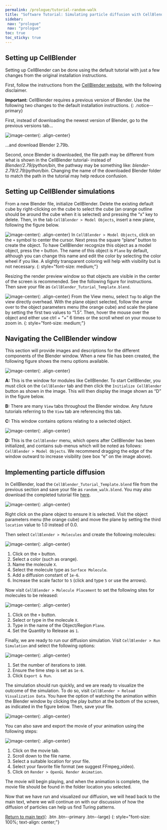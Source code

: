 ```yaml
---
permalink: /prologue/tutorial-random-walk
title: "Software Tutorial: Simulating particle diffusion with CellBlender"
sidebar:
 nav: "prologue"
 nav: "prologue"
toc: true
toc_sticky: true
---
```


## Setting up CellBlender
Setting up CellBlender can be done using the default tutorial with just a few changes from the original installation instructions.

First, follow the instructions from the [CellBlender website](https://mcell.org/downloads/windows/install_2019_05/index.html), with the following disclaimer.

**Important:** CellBlender requires a previous version of Blender. Use the following two changes to the default installation instructions.
{: .notice--primary}

First, instead of downloading the newest version of Blender, go to the previous versions tab...

![image-center](../assets/images/motifs_website.png){: .align-center}

...and download Blender 2.79b.

Second, once Blender is downloaded,  the file path may be different from what is shown in the CellBlender tutorial- instead of *Blender/2.79/python/bin*, the pathway may be something like: *blender-2.79/2.79/python/bin*. Changing the name of the downloaded Blender folder to match the path in the tutorial may help reduce confusion.

## Setting up CellBlender simulations

From a new Blender file, initialize CellBlender. Delete the existing default cube by right-clicking on the cube to select the cube (an orange outline should be around the cube when it is selected) and pressing the “x” key to delete. Then, in the tab `CellBlender > Model Objects`, insert a new plane, following the figure below.

![image-center](../assets/images/motifs_setup1.png){: .align-center}
In `CellBlender > Model Objects`, click on the `+` symbol to center the cursor. Next press the square “plane” button to create the object. To have CellBlender recognize this object as a model object, press the `+` button. The name of this object is `Plane` by default, although you can change this name and edit the color by selecting the color wheel if you like. A slightly transparent coloring will help with visibility but is not necessary.
{: style="font-size: medium;"}

Resizing the render preview window so that objects are visible in the center of the screen is recommended. See the following figure for instructions. Then save your file as `CellBlender_Tutorial_Template.blend`.

![image-center](../assets/images/motifs_setup2.png){: .align-center}
From the View menu, select `Top` to align the view directly overhead. With the plane object selected, follow the arrow over to the object parameters menu (the orange cube) and scale the plane by setting the first two values to “1.5”. Then, hover the mouse over the object and either use ctrl + “+” 6 times or the scroll wheel on your mouse to zoom in.
{: style="font-size: medium;"}

## Navigating the CellBlender window

This section will provide images and descriptions for the different components of the Blender window. When a new file has been created, the following figure shows the menu options available.

![image-center](../assets/images/motifs_nav1.png){: .align-center}

**A:** This is the window for modules like CellBlender. To start CellBlender, you must click on the `CellBlender` tab and then click the `Initialize CellBlender` button as shown in the image. This will then display the image shown as “D” in the figure below.

**B:** There are many `View` tabs throughout the Blender window. Any future tutorials referring to the `View` tab are referencing this tab.

**C:** This window contains options relating to a selected object.

![image-center](../assets/images/motifs_nav2.png){: .align-center}

**D:** This is the `CellBlender` menu, which opens after CellBlender has been initialized, and contains sub-menus which will be noted as follows: `CellBlender > Model Objects`. We recommend dragging the edge of the window outward to increase visibility (see box “e” on the image above).

## Implementing particle diffusion

In CellBlender, load the `CellBlender_Tutorial_Template.blend` file from the previous section and save your file as `random_walk.blend`. You may also download the completed tutorial file <a href="../tutorials/random_walk_200.blend" download="random_walk_200.blend">here</a>.

![image-center](../assets/images/cellblender_location.png){: .align-center}

Right click on the plane object to ensure it is selected. Visit the object parameters menu (the orange cube) and move the plane by setting the third `location` value to 1.0 instead of 0.0.

Then select `CellBlender > Molecules` and create the following molecules:

![image-center](../assets/images/motifs_norm1.png){: .align-center}

1. Click on the `+` button.
2. Select a color (such as orange).
3. Name the molecule `X`.
4. Select the molecule type as `Surface Molecule`.
5. Add a diffusion constant of `1e-6`.
6. Increase the scale factor to `5` (click and type `5` or use the arrows).

Now visit `CellBlender > Molecule Placement` to set the following sites for molecules to be released:

![image-center](../assets/images/motifs_norm3.png){: .align-center}

1. Click on the `+` button.
2. Select or type in the molecule `X`.
3. Type in the name of the Object/Region `Plane`.
4. Set the Quantity to Release as `1`.

Finally, we are ready to run our diffusion simulation. Visit `CellBlender > Run Simulation` and select the following options:

![image-center](../assets/images/motifs_norm7.png){: .align-center}

1. Set the number of iterations to `1000`.
2. Ensure the time step is set as `1e-6`.
3. Click `Export & Run`.

The simulation should run quickly, and we are ready to visualize the outcome of the simulation. To do so, visit `CellBlender > Reload Visualization Data`. You have the option of watching the animation within the Blender window by clicking the play button at the bottom of the screen, as indicated in the figure below. Then, save your file.

![image-center](../assets/images/motifs_norm8.png){: .align-center}

You can also save and export the movie of your animation using the following steps:

![image-center](../assets/images/cellblender_render.png){: .align-center}

1. Click on the movie tab.
2. Scroll down to the file name.
3. Select a suitable location for your file.
4. Select your favorite file format (we suggest FFmpeg_video).
5. Click on `Render > OpenGL Render Animation`.

The movie will begin playing, and when the animation is complete, the movie file should be found in the folder location you selected.

Now that we have run and visualized our diffusion, we will head back to the main text, where we will continue on with our discussion of how the diffusion of particles can help us find Turing patterns.

[Return to main text](random-walk#brownian-motion-big-numbers-in-small-spaces){: .btn .btn--primary .btn--large}
{: style="font-size: 100%; text-align: center;"}
